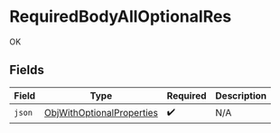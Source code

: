 # RequiredBodyAllOptionalRes

OK


## Fields

| Field                                                                         | Type                                                                          | Required                                                                      | Description                                                                   |
| ----------------------------------------------------------------------------- | ----------------------------------------------------------------------------- | ----------------------------------------------------------------------------- | ----------------------------------------------------------------------------- |
| `json`                                                                        | [ObjWithOptionalProperties](../../models/shared/ObjWithOptionalProperties.md) | :heavy_check_mark:                                                            | N/A                                                                           |